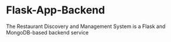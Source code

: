 # Flask-App-Backend
The Restaurant Discovery and Management System is a Flask and MongoDB-based backend service
